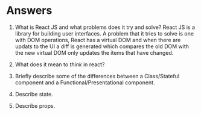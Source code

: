 # Answers

1.  What is React JS and what problems does it try and solve?
React JS is a library for building user interfaces. A problem that it tries to solve is one with DOM operations, React has a virtual DOM and when there are updats to the UI a diff is generated which compares the old DOM with the new virtual DOM only updates the items that have changed.

1.  What does it mean to _think_ in react?

1.  Briefly describe some of the differences between a Class/Stateful component and a Functional/Presentational component.

1.  Describe state.

1.  Describe props.
